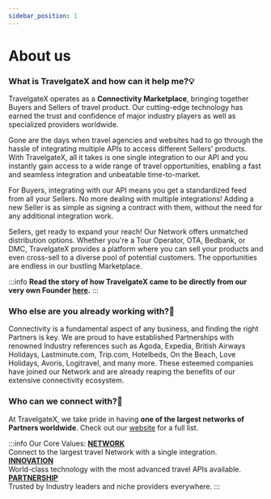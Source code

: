 ```yaml
---
sidebar_position: 1
---
```


# About us

### What is TravelgateX and how can it help me?💡

TravelgateX operates as a **Connectivity Marketplace**, bringing together Buyers and Sellers of travel product. Our cutting-edge technology has earned the trust and confidence of major industry players as well as specialized providers worldwide.

Gone are the days when travel agencies and websites had to go through the hassle of integrating multiple APIs to access different Sellers' products. With TravelgateX, all it takes is one single integration to our API and you instantly gain access to a wide range of travel opportunities, enabling a fast and seamless integration and unbeatable time-to-market.

For Buyers, integrating with our API means you get a standardized feed from all your Sellers. No more dealing with multiple integrations! Adding a new Seller is as simple as signing a contract with them, without the need for any additional integration work.

Sellers, get ready to expand your reach! Our Network offers unmatched distribution options. Whether you're a Tour Operator, OTA, Bedbank, or DMC, TravelgateX provides a platform where you can sell your products and even cross-sell to a diverse pool of potential customers. The opportunities are endless in our bustling Marketplace.
 
:::info
**Read the story of how TravelgateX came to be directly from our very own Founder [here](https://blog.travelgate.com/en/from-xml-travelgate-to-travelgatex).**
:::

### Who else are you already working with?🔎
Connectivity is a fundamental aspect of any business, and finding the right Partners is key. We are proud to have established Partnerships with renowned Industry references such as Agoda, Expedia, British Airways Holidays, Lastminute.com, Trip.com, Hotelbeds, On the Beach, Love Holidays, Avoris, Logitravel, and many more. These esteemed companies have joined our Network and are already reaping the benefits of our extensive connectivity ecosystem.


### Who can we connect with?🚀
At TravelgateX, we take pride in having **one of the largest networks of Partners worldwide**. Check out our [website](https://www.travelgate.com/) for a full list.

:::info Our Core Values:
**<ins>NETWORK</ins>**  
Connect to the largest travel Network with a single integration.  
**<ins>INNOVATION</ins>**   
World-class technology with the most advanced travel APIs available.  
**<ins>PARTNERSHIP</ins>**  
Trusted by Industry leaders and niche providers everywhere.
:::